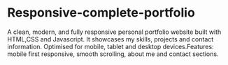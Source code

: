 # Responsive-complete-portfolio
A clean, modern, and fully responsive personal portfolio website built with HTML,CSS and Javascript. It showcases my skills, projects and contact information. Optimised for mobile, tablet and desktop devices.Features: mobile first responsive, smooth scrolling, about me and contact sections.
